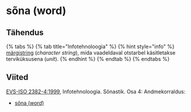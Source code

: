 # sõna \(word\)

## Tähendus

{% tabs %}
{% tab title="Infotehnoloogia" %}
{% hint style="info" %}
[märgistring](maergistring-character-string.md) \(_character string_\), mida vaadeldaval otstarbel käsitletakse terviküksusena \(_unit_\).
{% endhint %}
{% endtab %}
{% endtabs %}

## Viited

[EVS-ISO 2382-4:1999](https://www.evs.ee/et/evs-iso-2382-4-1999), Infotehnoloogia. Sõnastik. Osa 4: Andmekorraldus:

* [sõna \(_word_\)](http://www.eki.ee/dict/its/index.cgi?Q=D08A78AB-6C03-1014-88DC-FC5F0DBED45A&F=GUID&C01=1&C02=0&C10=1)

